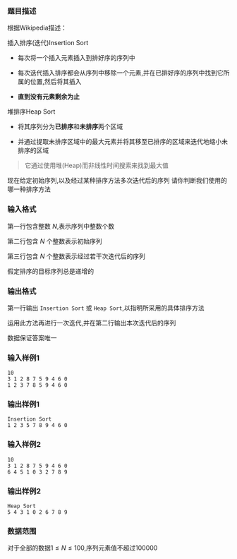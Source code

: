 ### 题目描述
根据$\text{Wikipedia}$描述：

插入排序(迭代)$\text{Insertion Sort}$

+ 每次将一个插入元素插入到排好序的序列中

+ 每次迭代插入排序都会从序列中移除一个元素,并在已排好序的序列中找到它所属的位置,然后将其插入

+ **直到没有元素剩余为止**

堆排序$\text{Heap Sort}$

+ 将其序列分为**已排序**和**未排序**两个区域

+ 并通过提取未排序区域中的最大元素并将其移至已排序的区域来迭代地缩小未排序的区域

> 它通过使用堆($\text{Heap}$)而非线性时间搜索来找到最大值

现在给定初始序列,以及经过某种排序方法多次迭代后的序列
请你判断我们使用的哪一种排序方法

### 输入格式
第一行包含整数 $N$,表示序列中整数个数

第二行包含 $N$ 个整数表示初始序列

第三行包含 $N$ 个整数表示经过若干次迭代后的序列

假定排序的目标序列总是递增的

### 输出格式
第一行输出 `Insertion Sort` 或 `Heap Sort`,以指明所采用的具体排序方法

运用此方法再进行一次迭代,并在第二行输出本次迭代后的序列

数据保证答案唯一

### 输入样例1
```
10
3 1 2 8 7 5 9 4 6 0
1 2 3 7 8 5 9 4 6 0
```
### 输出样例1
```
Insertion Sort
1 2 3 5 7 8 9 4 6 0
```
### 输入样例2
```
10
3 1 2 8 7 5 9 4 6 0
6 4 5 1 0 3 2 7 8 9
```
### 输出样例2
```
Heap Sort
5 4 3 1 0 2 6 7 8 9
```
### 数据范围
对于全部的数据$1 \leq N \leq 100$,序列元素值不超过$100000$